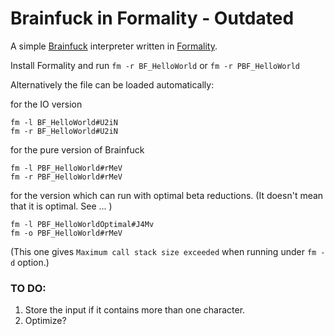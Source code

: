 # Brainfuck in Formality - Outdated
A simple [Brainfuck](https://esolangs.org/wiki/Brainfuck) interpreter written in [Formality](https://github.com/moonad/Formality).

Install Formality and run `fm -r BF_HelloWorld` or `fm -r PBF_HelloWorld`

Alternatively the file can be loaded automatically:

for the IO version

```
fm -l BF_HelloWorld#U2iN
fm -r BF_HelloWorld#U2iN
```

for the pure version of Brainfuck
```
fm -l PBF_HelloWorld#rMeV
fm -r PBF_HelloWorld#rMeV
```

for the version which can run with optimal beta reductions. (It doesn't mean that it is optimal. See ... )
```
fm -l PBF_HelloWorldOptimal#J4Mv
fm -o PBF_HelloWorld#rMeV
```
(This one gives `Maximum call stack size exceeded` when running under `fm -d` option.)

### TO DO:
1. Store the input if it contains more than one character.
2. Optimize?
